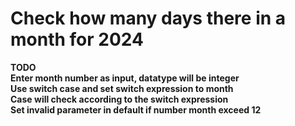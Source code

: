 # Check how many days there in a month for 2024<br>
**TODO**<br>
**Enter month number as input, datatype will be integer**<br>
**Use switch case and set switch expression to month**<br>
**Case will check according to the switch expression**<br>
**Set invalid parameter in default if number month exceed 12**